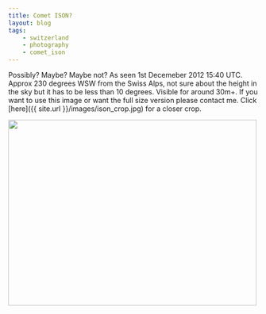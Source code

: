 ```yaml
---
title: Comet ISON?
layout: blog
tags:
    - switzerland
    - photography
    - comet_ison
---
```

Possibly? Maybe? Maybe not? As seen 1st Decemeber 2012 15:40 UTC. Approx 230 degrees WSW from the Swiss Alps, not sure about the height in the sky but it has to be less than 10 degrees. Visible for around 30m+. If you want to use this image or want the full size version please contact me. Click [here]({{ site.url }}/images/ison_crop.jpg) for a closer crop.

<img src="{{ site.utl }}/images/ison_1000.jpg" width="500px" height="375px" />
